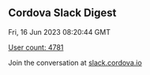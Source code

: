 ## Cordova Slack Digest
Fri, 16 Jun 2023 08:20:44 GMT

[User count: 4781](https://cordova.slack.com/)


Join the conversation at [slack.cordova.io](http://slack.cordova.io/)
